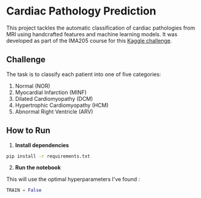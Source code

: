 # Cardiac Pathology Prediction

This project tackles the automatic classification of cardiac pathologies from MRI using handcrafted features and machine learning models. It was developed as part of the IMA205 course for this [Kaggle challenge](https://www.kaggle.com/competitions/ima-205-challenge-2025/overview").

## Challenge
The task is to classify each patient into one of five categories:
1. Normal (NOR)
2. Myocardial Infarction (MINF)
3. Dilated Cardiomyopathy (DCM)
4. Hypertrophic Cardiomyopathy (HCM)
5. Abnormal Right Ventricle (ARV)

## How to Run

1. **Install dependencies**
```bash
pip install -r requirements.txt
```
2. **Run the notebook**

This will use the optimal hyperparameters I've found :
```python
TRAIN = False
```

